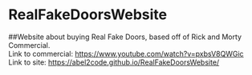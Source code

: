 # RealFakeDoorsWebsite

##Website about buying Real Fake Doors, based off of Rick and Morty Commercial. <br />
Link to commercial: https://www.youtube.com/watch?v=pxbsV8QWGic <br />
Link to site: https://abel2code.github.io/RealFakeDoorsWebsite/